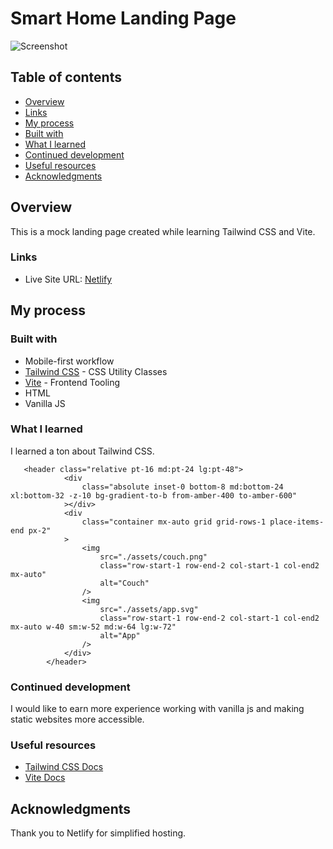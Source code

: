 # Smart Home Landing Page

![Screenshot](/SmartHomeLandingPage/assets/smart-home2.png?raw=true "Screenshot")

## Table of contents

  - [Overview](#overview)
  - [Links](#links)
  - [My process](#my-process)
  - [Built with](#built-with)
  - [What I learned](#what-i-learned)
  - [Continued development](#continued-development)
  - [Useful resources](#useful-resources)
  - [Acknowledgments](#acknowledgments)
 

## Overview

This is a mock landing page created while learning Tailwind CSS and Vite.


### Links

- Live Site URL: [Netlify](https://smart-home-site-landing-page.netlify.app/)

## My process

### Built with
- Mobile-first workflow
- [Tailwind CSS](https://tailwindcss.com/) - CSS Utility Classes
- [Vite](https://vitejs.dev/) - Frontend Tooling
- HTML
- Vanilla JS


### What I learned

I learned a ton about Tailwind CSS.


```
   <header class="relative pt-16 md:pt-24 lg:pt-48">
            <div
                class="absolute inset-0 bottom-8 md:bottom-24 xl:bottom-32 -z-10 bg-gradient-to-b from-amber-400 to-amber-600"
            ></div>
            <div
                class="container mx-auto grid grid-rows-1 place-items-end px-2"
            >
                <img
                    src="./assets/couch.png"
                    class="row-start-1 row-end-2 col-start-1 col-end2 mx-auto"
                    alt="Couch"
                />
                <img
                    src="./assets/app.svg"
                    class="row-start-1 row-end-2 col-start-1 col-end2 mx-auto w-40 sm:w-52 md:w-64 lg:w-72"
                    alt="App"
                />
            </div>
        </header>
```


### Continued development

I would like to earn more experience working with vanilla js and making static websites more accessible.

### Useful resources

- [Tailwind CSS Docs](https://tailwindcss.com/docs/installation)
- [Vite Docs](https://vitejs.dev/guide/) 


## Acknowledgments

Thank you to Netlify for simplified hosting. 
